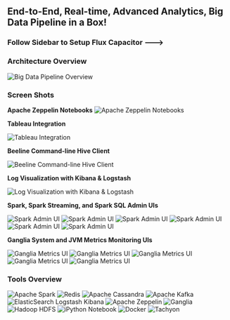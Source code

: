 ## End-to-End, Real-time, Advanced Analytics, Big Data Pipeline in a Box!
### Follow Sidebar to Setup Flux Capacitor --->

### Architecture Overview
![Big Data Pipeline Overview](https://s3.amazonaws.com/fluxcapacitor.com/img/FluxCapacitorBigDataPipelineArchitectureOverview.png)

### Screen Shots

**Apache Zeppelin Notebooks**
![Apache Zeppelin Notebooks](https://s3.amazonaws.com/fluxcapacitor.com/img/flux-zeppelin.png)

**Tableau Integration**

![Tableau Integration](https://s3.amazonaws.com/fluxcapacitor.com/img/flux-tableau.png)

**Beeline Command-line Hive Client**

![Beeline Command-line Hive Client](https://s3.amazonaws.com/fluxcapacitor.com/img/flux-beeline.png)

**Log Visualization with Kibana & Logstash**

![Log Visualization with Kibana & Logstash](https://s3.amazonaws.com/fluxcapacitor.com/img/flux-kibana.png)

**Spark, Spark Streaming, and Spark SQL Admin UIs**

![Spark Admin UI](https://s3.amazonaws.com/fluxcapacitor.com/img/flux-spark-1.png)
![Spark Admin UI](https://s3.amazonaws.com/fluxcapacitor.com/img/flux-spark-2.png)
![Spark Admin UI](https://s3.amazonaws.com/fluxcapacitor.com/img/flux-spark-3.png)
![Spark Admin UI](https://s3.amazonaws.com/fluxcapacitor.com/img/flux-spark-4.png)
![Spark Admin UI](https://s3.amazonaws.com/fluxcapacitor.com/img/flux-spark-5.png)
![Spark Admin UI](https://s3.amazonaws.com/fluxcapacitor.com/img/flux-spark-6.png)

**Ganglia System and JVM Metrics Monitoring UIs**

![Ganglia Metrics UI](https://s3.amazonaws.com/fluxcapacitor.com/img/flux-ganglia-1.png)
![Ganglia Metrics UI](https://s3.amazonaws.com/fluxcapacitor.com/img/flux-ganglia-2.png)
![Ganglia Metrics UI](https://s3.amazonaws.com/fluxcapacitor.com/img/flux-ganglia-3.png)
![Ganglia Metrics UI](https://s3.amazonaws.com/fluxcapacitor.com/img/flux-ganglia-4.png)
![Ganglia Metrics UI](https://s3.amazonaws.com/fluxcapacitor.com/img/flux-ganglia-5.png)

### Tools Overview
![Apache Spark](http://spark.apache.org/images/spark-logo.png) ![Redis](https://upload.wikimedia.org/wikipedia/en/thumb/6/6b/Redis_Logo.svg/200px-Redis_Logo.svg.png)
![Apache Cassandra](https://upload.wikimedia.org/wikipedia/commons/a/a0/Cassandra_logo.png)
![Apache Kafka](http://www.bogotobogo.com/Hadoop/images/Ecosystem/Kafka.png)
![ElasticSearch Logstash Kibana](https://www.enalean.com/sites/default/files/field/image/elk-logos.png) ![Apache Zeppelin](http://4.bp.blogspot.com/-rsc3t_dZmBg/VbPDwhb_IBI/AAAAAAAABeY/9zKUjK4VFbQ/s1600/zeppelin-bl.png) ![Ganglia](https://developer.nvidia.com/sites/default/files/akamai/cuda/images/Ganglia-logo-small-rs.jpg) ![Hadoop HDFS](http://datatechblog.com/wp-content/uploads/2014/04/HadoopHive.png) ![iPython Notebook](http://ipython.org/ipython-doc/dev/_images/ipynb_icon_128x128.png)
![Docker](http://blog.docker.com/wp-content/uploads/2013/08/KuDr42X_ITXghJhSInDZekNEF0jLt3NeVxtRye3tqco.png) ![Tachyon](http://www.tachyonnexus.com/tnx-images/tachyon_project_logo.png)
